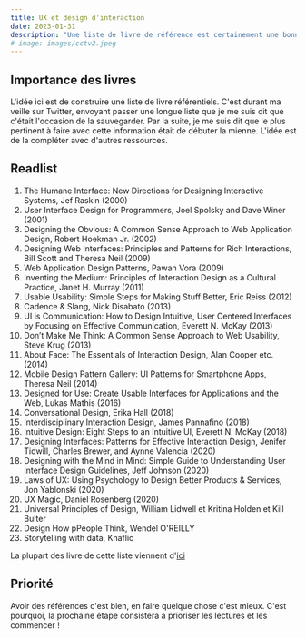 ```yaml
---
title: UX et design d'interaction
date: 2023-01-31
description: "Une liste de livre de référence est certainement une bonne chose à avoir. Tirée de plusieurs ressources, l'objectif est de la faire évoluer."
# image: images/cctv2.jpeg
---
```


## Importance des livres

L'idée ici est de construire une liste de livre référentiels. C'est durant ma veille sur Twitter, envoyant passer une longue liste que je me suis dit que c'était l'occasion de la sauvegarder. Par la suite, je me suis dit que le plus pertinent à faire avec cette information était de débuter la mienne. L'idée est de la compléter avec d'autres ressources.

## Readlist


1. The Humane Interface: New Directions for Designing Interactive Systems, Jef Raskin (2000)
2. User Interface Design for Programmers, Joel Spolsky and Dave Winer (2001)
3. Designing the Obvious: A Common Sense Approach to Web Application Design, Robert Hoekman Jr. (2002)
4. Designing Web Interfaces: Principles and Patterns for Rich Interactions, Bill Scott and Theresa Neil (2009)
5. Web Application Design Patterns, Pawan Vora (2009)
6. Inventing the Medium: Principles of Interaction Design as a Cultural Practice, Janet H. Murray (2011)
7. Usable Usability: Simple Steps for Making Stuff Better, Eric Reiss (2012)
8. Cadence & Slang, Nick Disabato (2013)
9. UI is Communication: How to Design Intuitive, User Centered Interfaces by Focusing on Effective Communication, Everett N. McKay (2013)
10. Don’t Make Me Think: A Common Sense Approach to Web Usability, Steve Krug (2013)
11. About Face: The Essentials of Interaction Design, Alan Cooper etc. (2014)
12. Mobile Design Pattern Gallery: UI Patterns for Smartphone Apps, Theresa Neil (2014)
13. Designed for Use: Create Usable Interfaces for Applications and the Web, Lukas Mathis (2016)
14. Conversational Design, Erika Hall (2018)
15. Interdisciplinary Interaction Design, James Pannafino (2018)
16. Intuitive Design: Eight Steps to an Intuitive UI, Everett N. McKay (2018)
17. Designing Interfaces: Patterns for Effective Interaction Design, Jenifer Tidwill, Charles Brewer, and Aynne Valencia (2020)
18. Designing with the Mind in Mind: Simple Guide to Understanding User Interface Design Guidelines, Jeff Johnson (2020)
19. Laws of UX: Using Psychology to Design Better Products & Services, Jon Yablonski (2020)
20. UX Magic, Daniel Rosenberg (2020)
21. Universal Principles of Design, William Lidwell et Kritina Holden et Kill Bulter
22. Design How pPeople Think, Wendel O'REILLY
23. Storytelling with data, Knaflic

La plupart des livre de cette liste viennent d'[ici](https://anthonyhobday.com/blog/20221230.html)

## Priorité
Avoir des références c'est bien, en faire quelque chose c'est mieux. C'est pourquoi, la prochaine étape consistera à prioriser les lectures et les commencer ! 
